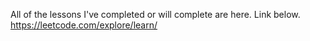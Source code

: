 All of the lessons I've completed or will complete are here. Link below.
https://leetcode.com/explore/learn/
